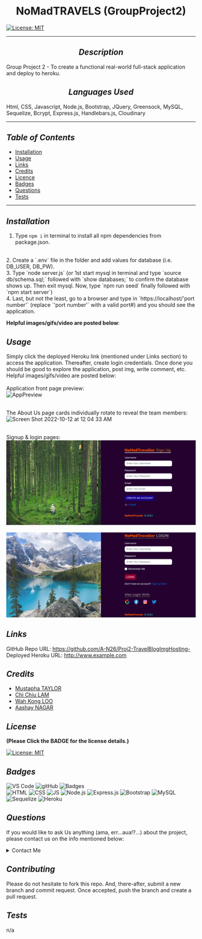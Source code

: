 # <div align="center"> **NoMadTRAVELS (GroupProject2)** </div>

[![License: MIT](https://img.shields.io/badge/License-MIT-yellow.svg)](https://choosealicense.com/licenses/mit/)

---

## <div align="center"> _Description_ </div>

Group Project 2 - To create a functional real-world full-stack application and deploy to heroku.

## <div align="center"> _Languages Used_ </div>

Html, CSS, Javascript, Node.js, Bootstrap, JQuery, Greensock, MySQL, Sequelize, Bcrypt, Express.js, Handlebars.js, Cloudinary

---

## _Table of Contents_

- [Installation](#Installation)
- [Usage](#Usage)
- [Links](#Links)
- [Credits](#Credits)
- [Licence](#License)
- [Badges](#Badges)
- [Questions](#Questions)
- [Tests](#Tests)

---

## _Installation_


1. Type `npm i` in terminal to install all npm dependencies from package.json.
</br>
2. Create a `.env` file in the folder and add values for database (i.e. DB_USER, DB_PW).
</br>
3. Type `node server.js` (or 1st start mysql in terminal and type `source db/schema.sql;` followed with `show databases;` to confirm the database shows up. Then exit mysql. Now, type `npm run seed` finally followed with `npm start server`)
</br>
4. Last, but not the least, go to a browser and type in `https://localhost/'port number'` (replace `'port number'` with a valid port#) and you should see the application.


</br>

**Helpful images/gifs/video are posted below**:

## _Usage_

Simply click the deployed Heroku link (mentioned under Links section) to access the application. Thereafter, create login credentials. Once done you should be good to explore the application, post img, write comment, etc.</br>
Helpful images/gifs/video are posted below:</br>
</br>
Application front page preview:
</br>
![AppPreview](./public/images/readme/app_preview.png)
</br>
</br>

The About Us page cards individually rotate to reveal the team members:
</br>
<img width="1425" alt="Screen Shot 2022-10-12 at 12 04 33 AM" src="https://user-images.githubusercontent.com/108379616/195248318-2c1d294f-4cc9-4867-b21b-23a89bedfd0a.png">
</br>
</br>

Signup & login pages:
</br>
![SignUp](./public/images/readme/signup.png)
</br>
</br>
![LogIn](./public/images/readme/login.png)

## _Links_
GitHub Repo URL: https://github.com/A-N26/Proj2-TravelBlogImgHosting-
<br/>
Deployed Heroku URL: http://www.example.com

## _Credits_

- [Mustapha TAYLOR](https://github.com/mtaylo1)
- [Chi Chiu LAM](https://github.com/chichiulam2022)
- [Wah Kong LOO](https://github.com/andyloo416)
- [Aashay NAGAR](https://github.com/A-N26)

## _License_

**(Please Click the BADGE for the license details.)**

[![License: MIT](https://img.shields.io/badge/License-MIT-yellow.svg)](https://choosealicense.com/licenses/mit/)

## _Badges_

![VS Code](https://img.shields.io/badge/Visual_Studio_Code-0078D4?style=for-the-badge&logo=visual%20studio%20code&logoColor=white) ![gitHub](https://img.shields.io/badge/GitHub-100000?style=for-the-badge&logo=github&logoColor=white) ![Badges](https://img.shields.io/badge/dev.to-0A0A0A?style=for-the-badge&logo=devdotto&logoColor=white) </br> ![HTML](https://img.shields.io/badge/HTML5-E34F26?style=for-the-badge&logo=html5&logoColor=white) ![CSS](https://img.shields.io/badge/CSS3-1572B6?style=for-the-badge&logo=css3&logoColor=white) ![JS](https://img.shields.io/badge/JavaScript-323330?style=for-the-badge&logo=javascript&logoColor=F7DF1E) ![Node.js](https://img.shields.io/badge/Node.js-43853D?style=for-the-badge&logo=node.js&logoColor=white) ![Express.js](https://img.shields.io/badge/Express.js-404D59?style=for-the-badge) ![Bootstrap](https://img.shields.io/badge/Bootstrap-563D7C?style=for-the-badge&logo=bootstrap&logoColor=white) ![MySQL](https://img.shields.io/badge/MySQL-00000F?style=for-the-badge&logo=mysql&logoColor=white) ![Sequelize](https://img.shields.io/badge/sequelize-323330?style=for-the-badge&logo=sequelize&logoColor=blue) ![Heroku](https://img.shields.io/badge/Heroku-430098?style=for-the-badge&logo=heroku&logoColor=white)

## _Questions_

If you would like to ask Us anything (ama, err...aua!?...) about the project, please contact us on the info mentioned below:

<details>

<summary>Contact Me</summary>

- [Mustapha taylor](https://github.com/mtaylo1), [Aashay Nagar](https://github.com/A-N26), [Chi Chiu Lam](https://github.com/chichiulam2022) & [Loo Wah Kong](https://github.com/andyloo416)

- [My e-mail](A-N26@github.com)

</details>

## _Contributing_

Please do not hesitate to fork this repo. And, there-after, submit a new branch and commit request. Once accepted, push the branch and create a pull request.

## _Tests_

n/a
